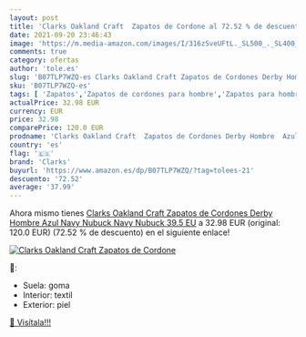 ```yaml
---
layout: post
title: 'Clarks Oakland Craft  Zapatos de Cordone al 72.52 % de descuento'
date: 2021-09-20 23:46:43
image: 'https://m.media-amazon.com/images/I/316zSveUFtL._SL500_._SL400_.jpg'
comments: true
category: ofertas
author: 'tole.es'
slug: 'B07TLP7WZQ-es Clarks Oakland Craft Zapatos de Cordones Derby Hombre Azul...'
sku: 'B07TLP7WZQ-es'
tags: [ 'Zapatos','Zapatos de cordones para hombre','Zapatos para hombre','Zapatos y complementos','clarks','zapatos', ]
actualPrice: 32.98 EUR
currency: EUR
price: 32.98
comparePrice: 120.0 EUR
prodname: 'Clarks Oakland Craft  Zapatos de Cordones Derby Hombre  Azul  Navy Nubuck Navy Nubuck   39.5 EU'
country: 'es'
flag: '🇪🇸'
brand: 'Clarks'
buyurl: 'https://www.amazon.es/dp/B07TLP7WZQ/?tag=tolees-21'
descuento: '72.52'
average: '37.99'
---
```


Ahora mismo tienes [Clarks Oakland Craft  Zapatos de Cordones Derby Hombre  Azul  Navy Nubuck Navy Nubuck   39.5 EU](https://www.amazon.es/dp/B07TLP7WZQ/?tag=tolees-21) a 32.98 EUR (original: 120.0 EUR) (72.52 %  de descuento) en el siguiente enlace!

[![Clarks Oakland Craft  Zapatos de Cordone](https://m.media-amazon.com/images/I/316zSveUFtL._SL500_._SL400_.jpg)](https://www.amazon.es/dp/B07TLP7WZQ/?tag=tolees-21)

🔎:

- Suela: goma
- Interior: textil
- Exterior: piel

[🛒 Visítala!!!](https://www.amazon.es/dp/B07TLP7WZQ/?tag=tolees-21)
